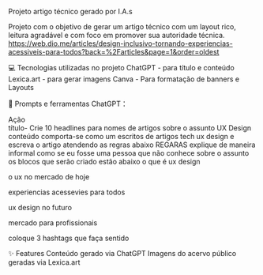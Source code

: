 Projeto artigo técnico gerado por I.A.s

Projeto com o objetivo de gerar um artigo técnico com um layout rico, leitura agradável e com foco em promover sua autoridade técnica.
https://web.dio.me/articles/design-inclusivo-tornando-experiencias-acessiveis-para-todos?back=%2Farticles&page=1&order=oldest

 💻 Tecnologias utilizadas no projeto
ChatGPT - para título e conteúdo
Lexica.art - para gerar imagens
Canva - Para formatação de banners e Layouts

📄 Prompts e ferramentas
ChatGPT：

Ação	
título- Crie 10 headlines para nomes de artigos sobre o assunto UX Design 
conteúdo	comporta-se como um escritos de artigos tech ux design e escreva o artigo atendendo as regras abaixo
REGARAS
explique de maneira informal como se eu fosse uma pessoa que não conhece sobre o assunto
os blocos que serão criado estão abaixo
o que é ux design

o ux no mercado de hoje

experiencias acessevies para todos

ux design no futuro

mercado para profissionais

coloque 3 hashtags que faça sentido

✨ Features
Conteúdo gerado via ChatGPT
Imagens do acervo público geradas via Lexica.art
